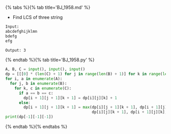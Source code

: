 {% tabs %}{% tab title='BJ_1958.md' %}

* Find LCS of three string

```txt
Input:
abcdefghijklmn
bdefg
efg

Output: 3
```

{% endtab %}{% tab title='BJ_1958.py' %}

```py
A, B, C = input(), input(), input()
dp = [[[0] * (len(C) + 1) for j in range(len(B) + 1)] for k in range(len(A) + 1)]
for i, a in enumerate(A):
  for j, b in enumerate(B):
    for k, c in enumerate(C):
      if a == b == c:
        dp[i + 1][j + 1][k + 1] = dp[i][j][k] + 1
      else:
        dp[i + 1][j + 1][k + 1] = max(dp[i][j + 1][k + 1], dp[i + 1][j][k + 1], dp[i + 1][j + 1][k], \
                                      dp[i][j][k + 1], dp[i + 1][j][k], dp[i][j + 1][k])
print(dp[-1][-1][-1])
```

{% endtab %}{% endtabs %}
